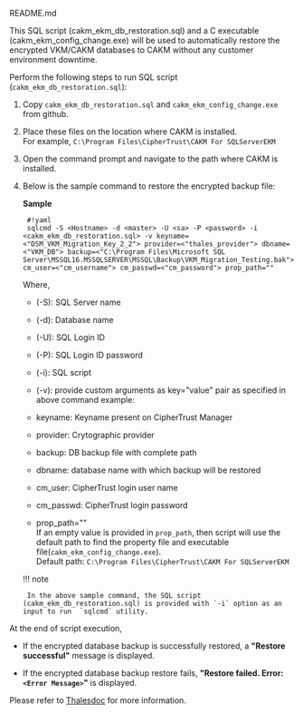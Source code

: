 README.md

This SQL script (cakm_ekm_db_restoration.sql) and a C executable (cakm_ekm_config_change.exe) will be used to automatically restore the encrypted VKM/CAKM  databases to CAKM without any customer environment downtime.

Perform the following steps to run SQL script (`cakm_ekm_db_restoration.sql`):

1. Copy `cakm_ekm_db_restoration.sql` and `cakm_ekm_config_change.exe` from github.

2. Place these files on the location where CAKM is installed.<br>For example, `C:\Program Files\CipherTrust\CAKM For SQLServerEKM`

3. Open the command prompt and navigate to the path where CAKM is installed.

4. Below is the sample command to restore the encrypted backup file:

	**Sample**

		#!yaml
		sqlcmd -S <Hostname> -d <master> -U <sa> -P <password> -i <cakm_ekm_db_restoration.sql> -v keyname=<"DSM_VKM_Migration_Key_2_2"> provider=<"thales_provider"> dbname=<"VKM_DB"> backup=<"C:\Program Files\Microsoft SQL Server\MSSQL16.MSSQLSERVER\MSSQL\Backup\VKM_Migration_Testing.bak"> cm_user=<"cm_username"> cm_passwd=<"cm_password"> prop_path=""
 
	Where, 
	
	* (-S): SQL Server name
	
	* (-d): Database name 

	* (-U): SQL Login ID 

	* (-P): SQL Login ID password 
	
	* (-i): SQL script
	
	* (-v): provide custom arguments as key="value" pair as specified in above command example:
	
	* keyname: Keyname present on CipherTrust Manager
	
	* provider: Crytographic provider
	
	* backup: DB backup file with complete path
	
	* dbname: database name with which backup will be restored
	
	* cm_user: CipherTrust login user name
	
	* cm_passwd: CipherTrust login password
	
	* prop_path=""
	<br>If an empty value is provided in `prop_path`, then script will use the default path to find the property file and executable file(`cakm_ekm_config_change.exe`).<br>Default path: `C:\Program Files\CipherTrust\CAKM For SQLServerEKM`
  
	!!! note
		
		In the above sample command, the SQL script (cakm_ekm_db_restoration.sql) is provided with `-i` option as an input to run  `sqlcmd` utility.

At the end of script execution, 

* If the encrypted database backup is successfully restored, a **"Restore successful"** message is displayed.

* If the encrypted database backup restore fails, **"Restore failed. Error:`<Error Message>`"** is displayed.

Please refer to [Thalesdoc](https://thalesdocs.com/ctp/con/cakm/cakm-mssql-ekm/alpha-8.6.1/admin/cakm_mssql_ekm_advanced_topics/cakm_vkm_db_restore/index.htmlindex.html) for more information.